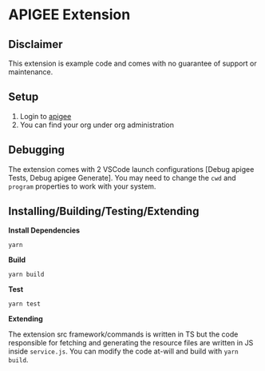 # APIGEE Extension

## Disclaimer

This extension is example code and comes with no guarantee of support or maintenance. 

## Setup

1. Login to [apigee](https://login.apigee.com/login)
2. You can find your org under org administration

## Debugging
The extension comes with 2 VSCode launch configurations [Debug apigee Tests, Debug apigee Generate]. You may need to change the `cwd` and `program` properties to work with your system.

## Installing/Building/Testing/Extending

**Install Dependencies**

``yarn``

**Build**

``yarn build``

**Test**

``yarn test``

**Extending**

The extension src framework/commands is written in TS but the code responsible for fetching and generating the resource files are written in JS inside `service.js`. You can modify the code at-will and build with `yarn build`.